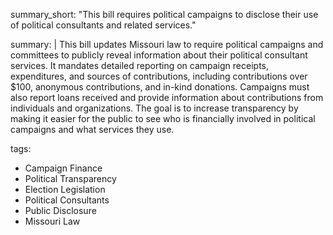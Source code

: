 summary_short: "This bill requires political campaigns to disclose their use of political consultants and related services."

summary: |
  This bill updates Missouri law to require political campaigns and committees to publicly reveal information about their political consultant services. It mandates detailed reporting on campaign receipts, expenditures, and sources of contributions, including contributions over $100, anonymous contributions, and in-kind donations. Campaigns must also report loans received and provide information about contributions from individuals and organizations. The goal is to increase transparency by making it easier for the public to see who is financially involved in political campaigns and what services they use.

tags:
  - Campaign Finance
  - Political Transparency
  - Election Legislation
  - Political Consultants
  - Public Disclosure
  - Missouri Law
